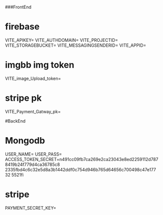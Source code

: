 ###FrontEnd

# firebase

VITE_APIKEY=
VITE_AUTHDOMAIN=
VITE_PROJECTID=
VITE_STORAGEBUCKET=
VITE_MESSAGINGSENDERID=
VITE_APPID=

# imgbb img token

VITE_image_Upload_token=

# stripe pk

VITE_Payment_Gatway_pk=

#BackEnd

# Mongodb

USER_NAME=
USER_PASS=
ACCESS_TOKEN_SECRET=n491cc09fb7ca269e2ca23043e8ed2259112d7878419b24f779d4ca36785c8
2335fbd4c6c32e5d8a3b1442ddf0c754d946b765d64656c700498c47e17732
5521fi

# stripe

PAYMENT_SECRET_KEY=
